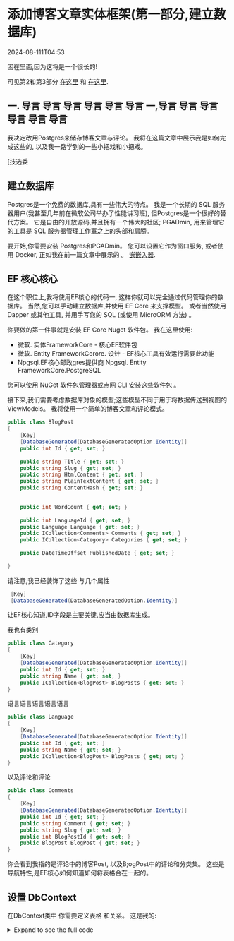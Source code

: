 # 添加博客文章实体框架(第一部分,建立数据库)

<!--category-- ASP.NET, Entity Framework -->
<datetime class="hidden">2024-08-111T04:53</datetime>

困在里面,因为这将是一个很长的!

可见第2和第3部分 [在这里](/blog/addingentityframeworkforblogpostspt2) 和 [在这里](/blog/addingentityframeworkforblogpostspt3).

## 一. 导言 导言 导言 导言 导言 导言 一,导言 导言 导言 导言 导言 导言

我决定改用Postgres来储存博客文章与评论。 我将在这篇文章中展示我是如何完成这些的, 以及我一路学到的一些小把戏和小把戏。

[技选委

## 建立数据库

Postgres是一个免费的数据库,具有一些伟大的特点。 我是一个长期的 SQL 服务器用户(我甚至几年前在微软公司举办了性能讲习班), 但Postgres是一个很好的替代方案。 它是自由的开放源码,并且拥有一个伟大的社区; PGADmin, 用来管理它的工具是 SQL 服务器管理工作室之上的头部和肩膀。

要开始,你需要安装 Postgres和PGADmin。 您可以设置它作为窗口服务, 或者使用 Docker, 正如我在前一篇文章中展示的 。 [嵌嵌入器](/blog/dockercomposedevdeps).

## EF 核心核心

在这个职位上,我将使用EF核心的代码一, 这样你就可以完全通过代码管理你的数据库。 当然,您可以手动建立数据库,并使用 EF Core 来支撑模型。 或者当然使用 Dapper 或其他工具, 并用手写您的 SQL (或使用 MicroORM 方法) 。

你要做的第一件事就是安装 EF Core Nuget 软件包。 我在这里使用:

- 微软. 实体FrameworkCore - 核心EF软件包
- 微软. Entity FrameworkCorore. 设计 - EF核心工具有效运行需要此功能
- Npgsql.EF核心邮政gres提供商 Npgsql. Entity FrameworkCore.PostgreSQL

您可以使用 NuGet 软件包管理器或点网 CLI 安装这些软件包 。

接下来,我们需要考虑数据库对象的模型;这些模型不同于用于将数据传送到视图的ViewModels。 我将使用一个简单的博客文章和评论模式。

```csharp
public class BlogPost
{
    [Key]
    [DatabaseGenerated(DatabaseGeneratedOption.Identity)]
    public int Id { get; set; }
    
    public string Title { get; set; }
    public string Slug { get; set; }
    public string HtmlContent { get; set; }
    public string PlainTextContent { get; set; }
    public string ContentHash { get; set; }

    
    public int WordCount { get; set; }
    
    public int LanguageId { get; set; }
    public Language Language { get; set; }
    public ICollection<Comments> Comments { get; set; }
    public ICollection<Category> Categories { get; set; }
    
    public DateTimeOffset PublishedDate { get; set; }
    
}
```

请注意,我已经装饰了这些 与几个属性

```csharp
 [Key]
 [DatabaseGenerated(DatabaseGeneratedOption.Identity)]
```

让EF核心知道,ID字段是主要关键,应当由数据库生成。

我也有类别

```csharp
public class Category
{
    [Key]
    [DatabaseGenerated(DatabaseGeneratedOption.Identity)]
    public int Id { get; set; }
    public string Name { get; set; }
    public ICollection<BlogPost> BlogPosts { get; set; }
}
```

语言语言语言语言语言

```csharp
public class Language
{
    [Key]
    [DatabaseGenerated(DatabaseGeneratedOption.Identity)]
    public int Id { get; set; }
    public string Name { get; set; }
    public ICollection<BlogPost> BlogPosts { get; set; }
}
```

以及评论和评论

```csharp
public class Comments
{
    [Key]
    [DatabaseGenerated(DatabaseGeneratedOption.Identity)]
    public int Id { get; set; }
    public string Comment { get; set; }
    public string Slug { get; set; }
    public int BlogPostId { get; set; }
    public BlogPost BlogPost { get; set; } 
}
```

你会看到我指的是评论中的博客Post, 以及B;ogPost中的评论和分类集。 这些是导航特性,是EF核心如何知道如何将表格合在一起的。

## 设置 DbContext

在DbContext类中 你需要定义表格 和关系。 这是我的:

<details>
<summary>Expand to see the full code</summary>
```csharp
public class MostlylucidDbContext : DbContext
{
    public MostlylucidDbContext(DbContextOptions<MostlylucidDbContext> contextOptions) : base(contextOptions)
    {
    }

    public DbSet<Comments> Comments { get; set; }
    public DbSet<BlogPost> BlogPosts { get; set; }
    public DbSet<Category> Categories { get; set; }

    public DbSet<Language> Languages { get; set; }


    protected override void ConfigureConventions(ModelConfigurationBuilder configurationBuilder)
    {
        configurationBuilder
            .Properties<DateTimeOffset>()
            .HaveConversion<DateTimeOffsetConverter>();
    }

    protected override void OnModelCreating(ModelBuilder modelBuilder)
    {
        modelBuilder.Entity<BlogPost>(entity =>
        {
            entity.HasIndex(x => new { x.Slug, x.LanguageId });
            entity.HasIndex(x => x.ContentHash).IsUnique();
            entity.HasIndex(x => x.PublishedDate);

            entity.HasMany(b => b.Comments)
                .WithOne(c => c.BlogPost)
                .HasForeignKey(c => c.BlogPostId);

            entity.HasOne(b => b.Language)
                .WithMany(l => l.BlogPosts).HasForeignKey(x => x.LanguageId);

            entity.HasMany(b => b.Categories)
                .WithMany(c => c.BlogPosts)
                .UsingEntity<Dictionary<string, object>>(
                    "BlogPostCategory",
                    c => c.HasOne<Category>().WithMany().HasForeignKey("CategoryId"),
                    b => b.HasOne<BlogPost>().WithMany().HasForeignKey("BlogPostId")
                );
        });

        modelBuilder.Entity<Language>(entity =>
        {
            entity.HasMany(l => l.BlogPosts)
                .WithOne(b => b.Language);
        });

        modelBuilder.Entity<Category>(entity =>
        {
            entity.HasKey(c => c.Id); // Assuming Category has a primary key named Id

            entity.HasMany(c => c.BlogPosts)
                .WithMany(b => b.Categories)
                .UsingEntity<Dictionary<string, object>>(
                    "BlogPostCategory",
                    b => b.HasOne<BlogPost>().WithMany().HasForeignKey("BlogPostId"),
                    c => c.HasOne<Category>().WithMany().HasForeignKey("CategoryId")
                );
        });
    }
}
```

</details>
在“OnModelCreate”方法中,我定义了各表格之间的关系。 我用流利的API来定义表格之间的关系 这比使用数据说明要多一点,但我发现它更易读。

你可以看到我在BlogPost桌上设置了几张索引。 这是用来帮助查询数据库时的性能; 您应该根据您如何查询数据来选择指数 。 在此情况下,哈希、鼻涕虫、公布日期和语言都是我将要查询的领域。

### 设置设置设置设置设置设置设置

现在我们有我们的模型和DbContext 设置,我们需要把它连接到 DB。 我通常的做法是增加推广方法, 这有助于让一切组织得更井井有条:

```csharp
public static class Setup
{
    public static void SetupEntityFramework(this IServiceCollection services, string connectionString)
    {
        services.AddDbContext<MostlylucidDbContext>(options =>
            options.UseNpgsql(connectionString));
    }

    public static async Task InitializeDatabase(this WebApplication app)
    {
        try
        {
            await using var scope = 
                app.Services.CreateAsyncScope();
            
            await using var context = scope.ServiceProvider.GetRequiredService<MostlylucidDbContext>();
            await context.Database.MigrateAsync();
            
            var blogService = scope.ServiceProvider.GetRequiredService<IBlogService>();
            await blogService.Populate();
        }
        catch (Exception e)
        {
            Log.Fatal(e, "Failed to migrate database");
        }        
    }
}
```

在这里,我设置了数据库连接 并运行迁移。 我也呼吁一种方法来填充数据库(我的情况是,我仍在使用基于文件的方法,所以我需要用现有职位填充数据库)。

您的连接字符串将看起来类似 :

```json
 "ConnectionStrings": {
    "DefaultConnection": "Host=localhost;Database=Mostlylucid;port=5432;Username=postgres;Password=<PASSWORD>;"
  },
```

使用扩展方法意味着我的程序. cs 文件是干净干净的:

```csharp
services.SetupEntityFramework(config.GetConnectionString("DefaultConnection") ??
                              throw new Exception("No Connection String"));

//Then later in the app section

await app.InitializeDatabase();
```

下一节负责管理移徙工作,并实际建立数据库。 缩略 `MigrateAsync` 方法将创建数据库, 如果它不存在, 并运行任何所需的迁移 。 这是保持数据库与模型同步的好方法。

```csharp
     await using var scope = 
                app.Services.CreateAsyncScope();
            
            await using var context = scope.ServiceProvider.GetRequiredService<MostlylucidDbContext>();
            await context.Database.MigrateAsync();
```

## 移徙移民

一旦您有了所有这些设置, 您需要创建您的初始迁移 。 这是您模型当前状态的快照, 将用于创建数据库 。 您可以使用 dotnet CTL( 参见 [在这里](https://learn.microsoft.com/en-us/ef/core/cli/dotnet) 需要时安装 dotnet ef 工具的详细信息 :

```bash
dotnet ef migrations add InitialCreate
```

这将在您的工程中创建一个文件夹, 并使用迁移文件 。 然后,您可以使用下列方法将迁移应用到数据库:

```bash
dotnet ef database update
```

这将为您创建数据库和表格 。
